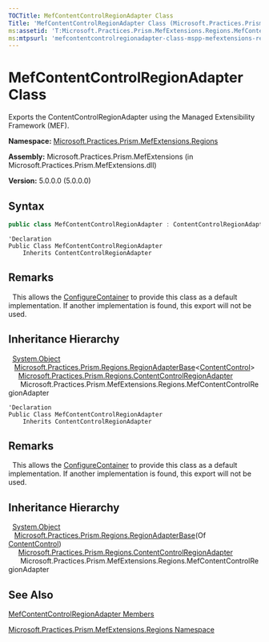 ```yaml
---
TOCTitle: MefContentControlRegionAdapter Class
Title: 'MefContentControlRegionAdapter Class (Microsoft.Practices.Prism.MefExtensions.Regions)'
ms:assetid: 'T:Microsoft.Practices.Prism.MefExtensions.Regions.MefContentControlRegionAdapter'
ms:mtpsurl: 'mefcontentcontrolregionadapter-class-mspp-mefextensions-regions.md'
---
```


# MefContentControlRegionAdapter Class

Exports the ContentControlRegionAdapter using the Managed Extensibility Framework (MEF).

**Namespace:** [Microsoft.Practices.Prism.MefExtensions.Regions](/patterns-practices/reference/mspp-mefextensions-regions-namespace)

**Assembly:** Microsoft.Practices.Prism.MefExtensions (in Microsoft.Practices.Prism.MefExtensions.dll)

**Version:** 5.0.0.0 (5.0.0.0)

## Syntax

```C#
public class MefContentControlRegionAdapter : ContentControlRegionAdapter
```

```VB
'Declaration
Public Class MefContentControlRegionAdapter
	Inherits ContentControlRegionAdapter
```

## Remarks

&nbsp;&nbsp;This allows the [ConfigureContainer](https://msdn.microsoft.com/library/microsoft.practices.prism.mefextensions.mefbootstrapper.configurecontainer) to provide this class as a default implementation. If another implementation is found, this export will not be used.

## Inheritance Hierarchy

&nbsp;&nbsp;[System.Object](http://msdn.microsoft.com/en-us/library/e5kfa45b)<br/>
&nbsp;&nbsp;&nbsp;[Microsoft.Practices.Prism.Regions.RegionAdapterBase](/patterns-practices/reference/regionadapterbase-t-class-mspp-regions)&lt;[ContentControl](http://msdn.microsoft.com/en-us/library/ms609797)&gt;<br/>
&nbsp;&nbsp;&nbsp;&nbsp;&nbsp;[Microsoft.Practices.Prism.Regions.ContentControlRegionAdapter](/patterns-practices/reference/contentcontrolregionadapter-class-mspp-regions)<br/>
&nbsp;&nbsp;&nbsp;&nbsp;&nbsp;&nbsp;Microsoft.Practices.Prism.MefExtensions.Regions.MefContentControlRegionAdapter

```VB
'Declaration
Public Class MefContentControlRegionAdapter
	Inherits ContentControlRegionAdapter
```

## Remarks

&nbsp;&nbsp;This allows the [ConfigureContainer](https://msdn.microsoft.com/library/microsoft.practices.prism.mefextensions.mefbootstrapper.configurecontainer) to provide this class as a default implementation. If another implementation is found, this export will not be used.

## Inheritance Hierarchy

&nbsp;&nbsp;[System.Object](http://msdn.microsoft.com/en-us/library/e5kfa45b)<br/>
&nbsp;&nbsp;&nbsp;[Microsoft.Practices.Prism.Regions.RegionAdapterBase](/patterns-practices/reference/regionadapterbase-t-class-mspp-regions)(Of [ContentControl](http://msdn.microsoft.com/en-us/library/ms609797))<br/>
&nbsp;&nbsp;&nbsp;&nbsp;&nbsp;[Microsoft.Practices.Prism.Regions.ContentControlRegionAdapter](/patterns-practices/reference/contentcontrolregionadapter-class-mspp-regions)<br/>
&nbsp;&nbsp;&nbsp;&nbsp;&nbsp;&nbsp;Microsoft.Practices.Prism.MefExtensions.Regions.MefContentControlRegionAdapter

## See Also

[MefContentControlRegionAdapter Members](/patterns-practices/reference/mefcontentcontrolregionadapter-members-mspp-mefextensions-regions)

[Microsoft.Practices.Prism.MefExtensions.Regions Namespace](/patterns-practices/reference/mspp-mefextensions-regions-namespace)